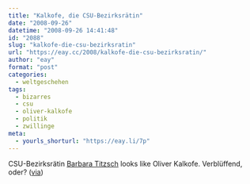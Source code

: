 ```yaml
---
title: "Kalkofe, die CSU-Bezirksrätin"
date: "2008-09-26"
datetime: "2008-09-26 14:41:48"
id: "2088"
slug: "kalkofe-die-csu-bezirksratin"
url: "https://eay.cc/2008/kalkofe-die-csu-bezirksratin/"
author: "eay"
format: "post"
categories:
  - weltgeschehen
tags:
  - bizarres
  - csu
  - oliver-kalkofe
  - politik
  - zwillinge
meta:
  - yourls_shorturl: "https://eay.li/7p"
---
```


CSU-Bezirksrätin [Barbara Titzsch](http://anonym.to/?http://www.barbara-titzsch.de/) looks like Oliver Kalkofe. Verblüffend, oder? ([via](http://www.nerdcore.de/wp/2008/09/25/gestatten-kalkofe/))
